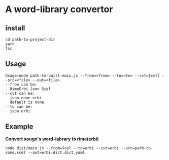 # A word-library convertor
## install
```
cd path-to-project-dir
yarn
tsc
```
## Usage
```
Usage:node path-to-built-main.js --from=<from> --to=<to> --cvt=[cvt] --src=<file> --out=<file>
--from can be:
  RimeErbi Json Scel
--cvt can be:
  json none erbi
  default is none
--to can be:
  json erbi
```

## Example
**Convert sougo's word-labrary to rime(erbi)**
```
node dist/main.js --from=Scel --to=erbi --cvt=erbi --src=path-to-some.scel --out=erbi-dict.dict.yaml
```
